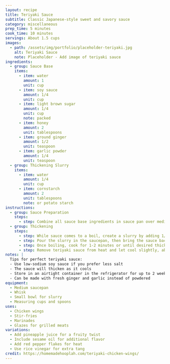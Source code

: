 ```yaml
---
layout: recipe
title: Teriyaki Sauce
subtitle: Classic Japanese-style sweet and savory sauce
category: miscellaneous
prep_time: 5 minutes
cook_time: 10 minutes
servings: About 1.5 cups
images:
  - path: /assets/img/portfolio/placeholder-teriyaki.jpg
    alt: Teriyaki Sauce
    note: Placeholder - Add image of teriyaki sauce
ingredients:
  - group: Sauce Base
    items:
      - item: water
        amount: 1
        unit: cup
      - item: soy sauce
        amount: 1/4
        unit: cup
      - item: light brown sugar
        amount: 1/4
        unit: cup
        note: packed
      - item: honey
        amount: 2
        unit: tablespoons
      - item: ground ginger
        amount: 1/2
        unit: teaspoon
      - item: garlic powder
        amount: 1/4
        unit: teaspoon
  - group: Thickening Slurry
    items:
      - item: water
        amount: 1/4
        unit: cup
      - item: cornstarch
        amount: 2
        unit: tablespoons
        note: or potato starch
instructions:
  - group: Sauce Preparation
    steps:
      - step: Combine all sauce base ingredients in sauce pan over medium heat and bring to a boil, whisking frequently.
  - group: Thickening
    steps:
      - step: While sauce comes to a boil, create a slurry by adding 1/4 cup water and cornstarch to a small bowl, then whisking until cornstarch is dissolved.
      - step: Pour the slurry in the saucepan, then bring the sauce back to a boil, whisking frequently.
      - step: Once boiling, cook for 1-2 minutes or until desired thickness is reached. For best results, sauce should easily coat the back of a spoon.
      - step: Remove teriyaki sauce from heat and let cool slightly, about 5-10 minutes.
notes: |
  Tips for perfect teriyaki sauce:
  - Use low-sodium soy sauce if you prefer less salt
  - The sauce will thicken as it cools
  - Store in an airtight container in the refrigerator for up to 2 weeks
  - Can be made with fresh ginger and garlic instead of powdered
equipment:
  - Medium saucepan
  - Whisk
  - Small bowl for slurry
  - Measuring cups and spoons
uses:
  - Chicken wings
  - Stir-fries
  - Marinades
  - Glazes for grilled meats
variations:
  - Add pineapple juice for a fruity twist
  - Include sesame oil for additional flavor
  - Add red pepper flakes for heat
  - Use rice vinegar for extra tang
credit: https://homemadehooplah.com/teriyaki-chicken-wings/
---
```

